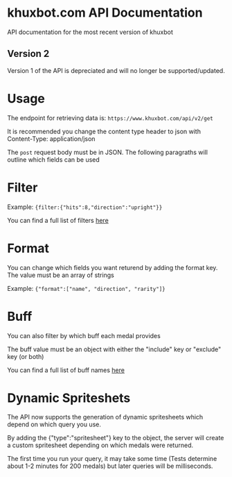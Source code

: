 # khuxbot.com API Documentation
API documentation for the most recent version of khuxbot

## Version 2
Version 1 of the API is depreciated and will no longer be supported/updated.

# Usage

The endpoint for retrieving data is:
    `https://www.khuxbot.com/api/v2/get`

It is recommended you change the content type header to json with
    Content-Type: application/json

The `post` request body must be in JSON. The following paragraths will outline which fields can be used


# Filter
Example: `{filter:{"hits":8,"direction":"upright"}}`

You can find a full list of filters [here](https://www.khuxbot.com/api/docs/filters)

# Format
You can change which fields you want returend by adding the format key. The value must be an array of strings

Example: `{"format":["name", "direction", "rarity"]}`

# Buff

You can also filter by which buff each medal provides

The buff value must be an object with either the "include" key or "exclude" key (or both)

You can find a full list of buff names [here](https://www.khuxbot.com/api/docs/buffs)

# Dynamic Spriteshets

The API now supports the generation of dynamic spritesheets which depend on which query you use.

By adding the {"type":"spritesheet"} key to the object, the server will create a custom spritesheet depending on which medals were returned.

The first time you run your query, it may take some time (Tests determine about 1-2 minutes for 200 medals) but later queries will be milliseconds.
